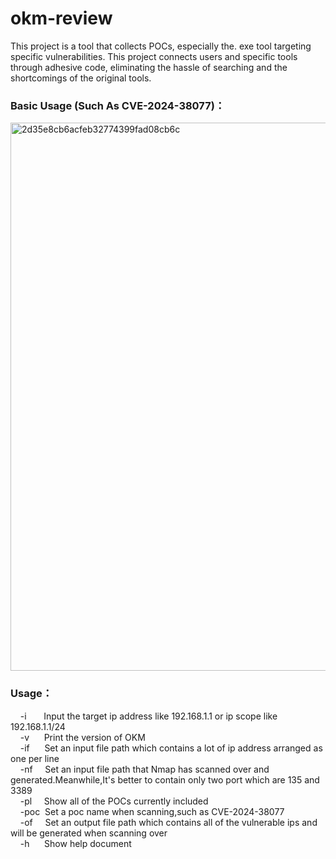 # okm-review
This project is a tool that collects POCs, especially the. exe tool targeting specific vulnerabilities. This project connects users and specific tools through adhesive code, eliminating the hassle of searching and the shortcomings of the original tools.
### Basic Usage (Such As CVE-2024-38077)：

<img width="877" alt="2d35e8cb6acfeb32774399fad08cb6c" src="https://github.com/user-attachments/assets/046aa7b3-9548-4359-9a31-93aa1fc78517">


### Usage：
&nbsp;&nbsp;&nbsp;&nbsp;-i&nbsp;&nbsp;&nbsp;&nbsp;&nbsp;&nbsp;&nbsp;Input the target ip address like 192.168.1.1 or ip scope like 192.168.1.1/24<br />
&nbsp;&nbsp;&nbsp;&nbsp;-v&nbsp;&nbsp;&nbsp;&nbsp;&nbsp;&nbsp;Print the version of OKM<br />
&nbsp;&nbsp;&nbsp;&nbsp;-if&nbsp;&nbsp;&nbsp;&nbsp;&nbsp;&nbsp;Set an input file path which contains a lot of ip address arranged as one per line<br />
&nbsp;&nbsp;&nbsp;&nbsp;-nf&nbsp;&nbsp;&nbsp;&nbsp;&nbsp;Set an input file path that Nmap has scanned over and generated.Meanwhile,It's better to contain only two port which are 135 and 3389<br />
&nbsp;&nbsp;&nbsp;&nbsp;-pl&nbsp;&nbsp;&nbsp;&nbsp;&nbsp;Show all of the POCs currently included<br />
&nbsp;&nbsp;&nbsp;&nbsp;-poc&nbsp;&nbsp;Set a poc name when scanning,such as CVE-2024-38077<br />
&nbsp;&nbsp;&nbsp;&nbsp;-of&nbsp;&nbsp;&nbsp;&nbsp;&nbsp;Set an output file path which contains all of the vulnerable ips and will be generated when scanning over<br />
&nbsp;&nbsp;&nbsp;&nbsp;-h&nbsp;&nbsp;&nbsp;&nbsp;&nbsp;&nbsp;Show help document<br />
